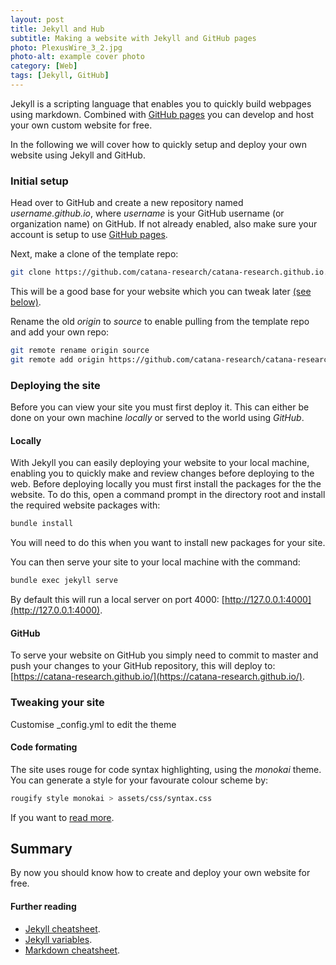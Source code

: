 ```yaml
---
layout: post
title: Jekyll and Hub
subtitle: Making a website with Jekyll and GitHub pages
photo: PlexusWire_3_2.jpg
photo-alt: example cover photo
category: [Web]
tags: [Jekyll, GitHub]
---
```


Jekyll is a scripting language that enables you to quickly build webpages using markdown. Combined with [GitHub pages](https://pages.github.com) you can develop and host your own custom website for free. 

In the following we will cover how to quickly setup and deploy your own website using Jekyll and GitHub.


### Initial setup

Head over to GitHub and create a new repository named _username.github.io_, where _username_ is your GitHub username (or organization name) on GitHub. If not already enabled, also make sure your account is setup to use [GitHub pages](https://pages.github.com).

Next, make a clone of the template repo:
```bash
git clone https://github.com/catana-research/catana-research.github.io.git
```
This will be a good base for your website which you can tweak later [(see below)](#tweaking-your-site).

Rename the old _origin_ to _source_ to enable pulling from the template repo and add your own repo:
```bash
git remote rename origin source
git remote add origin https://github.com/catana-research/catana-research.github.io.git
```


### Deploying the site

Before you can view your site you must first deploy it. This can either be done on your own machine *locally* or served to the world using _GitHub_.

#### Locally

With Jekyll you can easily deploying your website to your local machine, enabling you to quickly make and review changes before deploying to the web. Before deploying locally you must first install the packages for the the website. To do this, open a command prompt in the directory root and install the required website packages with:

```bash
bundle install
```
    
You will need to do this when you want to install new packages for your site.

You can then serve your site to your local machine with the command:

```bash
bundle exec jekyll serve
```

By default this will run a local server on port 4000: [http://127.0.0.1:4000](http://127.0.0.1:4000).


#### GitHub

To serve your website on GitHub you simply need to commit to master and push your changes to your GitHub repository, this will deploy to: [https://catana-research.github.io/](https://catana-research.github.io/).


### Tweaking your site

Customise  _config.yml to edit the theme

#### Code formating                     

The site uses rouge for code syntax highlighting, using the _monokai_ theme. You can generate a style for your favourate colour scheme by:

```bash
rougify style monokai > assets/css/syntax.css
```

If you want to [read more](https://bnhr.xyz/2017/03/25/add-syntax-highlighting-to-your-jekyll-site-with-rouge.html).


## Summary

By now you should know how to create and deploy your own website for free. 

#### Further reading

- [Jekyll cheatsheet](https://devhints.io/jekyll).
- [Jekyll variables](https://jekyllrb.com/docs/variables/).
- [Markdown cheatsheet](https://github.com/adam-p/markdown-here/wiki/Markdown-Cheatsheet).


